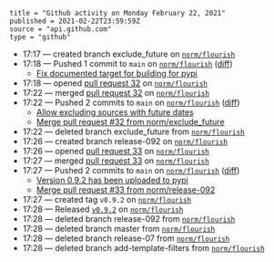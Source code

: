 ```
title = "Github activity on Monday February 22, 2021"
published = 2021-02-22T23:59:59Z
source = "api.github.com"
type = "github"
```

* 17:17 — created branch exclude_future on [`norm/flourish`](https://github.com/norm/flourish)
* 17:18 — Pushed 1 commit to `main` on [`norm/flourish`](https://github.com/norm/flourish) ([diff](https://github.com/norm/flourish/compare/4d6d78da7fae91907a622202dedbe565d17cc95d..5c8f927803d0ef9f76ef3e502bb1fb2d5fe322c2))
  * [Fix documented target for building for pypi](https://github.com/norm/flourish/commit/5c8f927803d0ef9f76ef3e502bb1fb2d5fe322c2)
* 17:18 — opened [pull request 32](https://github.com/norm/flourish/pull/32) on [`norm/flourish`](https://github.com/norm/flourish)
* 17:22 — merged [pull request 32](https://github.com/norm/flourish/pull/32) on [`norm/flourish`](https://github.com/norm/flourish)
* 17:22 — Pushed 2 commits to `main` on [`norm/flourish`](https://github.com/norm/flourish) ([diff](https://github.com/norm/flourish/compare/5c8f927803d0ef9f76ef3e502bb1fb2d5fe322c2..44aeac4bf2fdde7546da21e139b6227b0734bfdc))
  * [Allow excluding sources with future dates](https://github.com/norm/flourish/commit/0afd0b2b88c7752c5f663c48bb25029cda9112af)
  * [Merge pull request #32 from norm/exclude_future](https://github.com/norm/flourish/commit/44aeac4bf2fdde7546da21e139b6227b0734bfdc)
* 17:22 — deleted branch exclude_future from [`norm/flourish`](https://github.com/norm/flourish)
* 17:26 — created branch release-092 on [`norm/flourish`](https://github.com/norm/flourish)
* 17:26 — opened [pull request 33](https://github.com/norm/flourish/pull/33) on [`norm/flourish`](https://github.com/norm/flourish)
* 17:27 — merged [pull request 33](https://github.com/norm/flourish/pull/33) on [`norm/flourish`](https://github.com/norm/flourish)
* 17:27 — Pushed 2 commits to `main` on [`norm/flourish`](https://github.com/norm/flourish) ([diff](https://github.com/norm/flourish/compare/44aeac4bf2fdde7546da21e139b6227b0734bfdc..283aca3ccb2b535f4649606a080e9a884204207b))
  * [Version 0.9.2 has been uploaded to pypi](https://github.com/norm/flourish/commit/a349d96fdb53261d76b2de4985d3ca57ad34bd99)
  * [Merge pull request #33 from norm/release-092](https://github.com/norm/flourish/commit/283aca3ccb2b535f4649606a080e9a884204207b)
* 17:27 — created tag `v0.9.2` on [`norm/flourish`](https://github.com/norm/flourish)
* 17:28 — Released [`v0.9.2`](https://github.com/norm/flourish/releases/tag/v0.9.2) on [`norm/flourish`](https://github.com/norm/flourish)
* 17:28 — deleted branch release-092 from [`norm/flourish`](https://github.com/norm/flourish)
* 17:28 — deleted branch master from [`norm/flourish`](https://github.com/norm/flourish)
* 17:28 — deleted branch release-07 from [`norm/flourish`](https://github.com/norm/flourish)
* 17:28 — deleted branch add-template-filters from [`norm/flourish`](https://github.com/norm/flourish)
